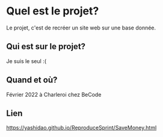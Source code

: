 # Quel est le projet?

Le projet, c'est de recréer un site web sur une base donnée.

## Qui est sur le projet?

Je suis le seul :(

## Quand et où?

Février 2022 à Charleroi chez BeCode

## Lien

https://yashidao.github.io/ReproduceSprint/SaveMoney.html

